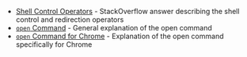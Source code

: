 ---
---
* [Shell Control Operators][shell-ctrl-operators] -
StackOverflow answer describing the shell control and redirection operators
* [`open` Command][open-cmd] - General explanation of the open command
* [`open` Command for Chrome][open-cmd-chrome] -
Explanation of the open command specifically for Chrome

[shell-ctrl-operators]: https://unix.stackexchange.com/questions/159513/what-are-the-shells-control-and-redirection-operators
[open-cmd]: https://apple.stackexchange.com/questions/230390/how-to-open-new-windows-as-separate-application-instances-for-chrome-terminal
[open-cmd-chrome]: https://apple.stackexchange.com/questions/312551/open-urls-in-new-chrome-window
